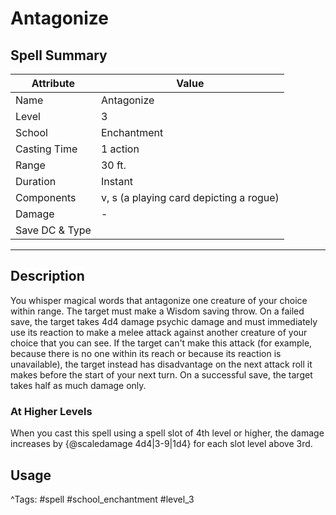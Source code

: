 # Antagonize

## Spell Summary

| Attribute        | Value                  |
|------------------|------------------------|
| Name             | Antagonize                 |
| Level            | 3                |
| School           | Enchantment          |
| Casting Time     | 1 action              |
| Range            | 30 ft.            |
| Duration         | Instant             |
| Components       | v, s (a playing card depicting a rogue)             |
| Damage           | -               |
| Save DC & Type   |              |

---

## Description

You whisper magical words that antagonize one creature of your choice within range. The target must make a Wisdom saving throw. On a failed save, the target takes 4d4 damage psychic damage and must immediately use its reaction to make a melee attack against another creature of your choice that you can see. If the target can't make this attack (for example, because there is no one within its reach or because its reaction is unavailable), the target instead has disadvantage on the next attack roll it makes before the start of your next turn. On a successful save, the target takes half as much damage only.

### At Higher Levels
When you cast this spell using a spell slot of 4th level or higher, the damage increases by {@scaledamage 4d4|3-9|1d4} for each slot level above 3rd.

## Usage


^Tags: #spell #school_enchantment #level_3